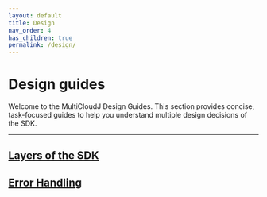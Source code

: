 ```yaml
---
layout: default
title: Design
nav_order: 4
has_children: true
permalink: /design/
---
```



# Design guides

Welcome to the MultiCloudJ Design Guides. This section provides concise, task-focused guides to
help you understand multiple design decisions of the SDK.

---

## [Layers of the SDK](layers.html)


## [Error Handling](errors.html)
